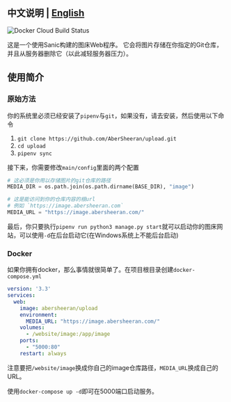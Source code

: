## 中文说明 | [English](https://github.com/AberSheeran/upload/blob/master/README-En.md)

![Docker Cloud Build Status](https://img.shields.io/docker/cloud/build/abersheeran/upload?style=flat-square)

这是一个使用Sanic构建的图床Web程序。
它会将图片存储在你指定的Git仓库，并且从服务器删除它（以此减轻服务器压力）。

## 使用简介

### 原始方法

你的系统里必须已经安装了`pipenv`与`git`，如果没有，请去安装，然后使用以下命令

1. `git clone https://github.com/AberSheeran/upload.git`
2. `cd upload`
3. `pipenv sync`

接下来，你需要修改`main/config`里面的两个配置

```python
# 这必须是你用以存储图片的git仓库的路径
MEDIA_DIR = os.path.join(os.path.dirname(BASE_DIR), "image")

# 这是能访问到你的仓库内容的根url
# 例如 `https://image.abersheeran.com`
MEDIA_URL = "https://image.abersheeran.com/"
```

最后，你只要执行`pipenv run python3 manage.py start`就可以启动你的图床网站，可以使用`-d`在后台启动它(在Windows系统上不能后台启动)

### Docker

如果你拥有docker，那么事情就很简单了。在项目根目录创建`docker-compose.yml`

```yml
version: '3.3'
services:
  web:
    image: abersheeran/upload
    environment:
      MEDIA_URL: "https://image.abersheeran.com/"
    volumes:
      - /website/image:/app/image
    ports:
      - "5000:80"
    restart: always
```

注意要把`/website/image`换成你自己的image仓库路径，`MEDIA_URL`换成自己的URL。

使用`docker-compose up -d`即可在5000端口启动服务。
